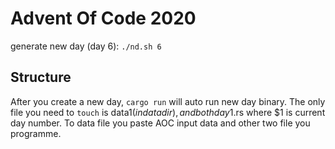 # Advent Of Code 2020

generate new day (day 6): `./nd.sh 6`

## Structure

After you create a new day, `cargo run` will auto run new day binary.
The only file you need to `touch` is data$1 (in data dir), and both day$1.rs where $1 is current day number. To data file you paste AOC input data and other two file you programme.